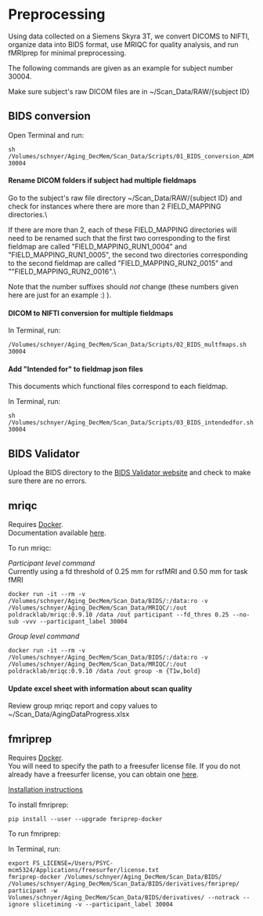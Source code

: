 # Preprocessing

Using data collected on a Siemens Skyra 3T, we convert DICOMS to NIFTI, organize data into BIDS format, use MRIQC for quality analysis, and run fMRIprep for minimal preprocessing.

The following commands are given as an example for subject number 30004.

Make sure subject's raw DICOM files are in ~/Scan_Data/RAW/{subject ID}

## BIDS conversion

Open Terminal and run:

```
sh /Volumes/schnyer/Aging_DecMem/Scan_Data/Scripts/01_BIDS_conversion_ADM.sh 30004
```

#### Rename DICOM folders if subject had multiple fieldmaps

Go to the subject's raw file directory ~/Scan_Data/RAW/{subject ID} and check for instances where there are more than 2 FIELD_MAPPING directories.\

If there are more than 2, each of these FIELD_MAPPING directories will need to be renamed such that the first two corresponding to the first fieldmap are called "FIELD_MAPPING_RUN1_0004" and "FIELD_MAPPING_RUN1_0005", the second two directories corresponding to the second fieldmap are called "FIELD_MAPPING_RUN2_0015" and ""FIELD_MAPPING_RUN2_0016".\

Note that the number suffixes should *not* change (these numbers given here are just for an example :) ).

#### DICOM to NIFTI conversion for multiple fieldmaps

In Terminal, run:

```
/Volumes/schnyer/Aging_DecMem/Scan_Data/Scripts/02_BIDS_multfmaps.sh 30004
```

#### Add "Intended for" to fieldmap json files
This documents which functional files correspond to each fieldmap.

In Terminal, run:

```
sh /Volumes/schnyer/Aging_DecMem/Scan_Data/Scripts/03_BIDS_intendedfor.sh 30004
```

## BIDS Validator
Upload the BIDS directory to the [BIDS Validator website](http://bids-standard.github.io/bids-validator/) and check to make sure there are no errors.

## mriqc
Requires [Docker](https://docs.docker.com/engine/installation/).\
Documentation available [here](https://mriqc.readthedocs.io/en/stable/docker.html).

To run mriqc:

*Participant level command*\
Currently using a fd threshold of 0.25 mm for rsfMRI and 0.50 mm for task fMRI

```
docker run -it --rm -v /Volumes/schnyer/Aging_DecMem/Scan_Data/BIDS/:/data:ro -v /Volumes/schnyer/Aging_DecMem/Scan_Data/MRIQC/:/out poldracklab/mriqc:0.9.10 /data /out participant --fd_thres 0.25 --no-sub -vvv --participant_label 30004 
```
*Group level command*

```
docker run -it --rm -v /Volumes/schnyer/Aging_DecMem/Scan_Data/BIDS/:/data:ro -v /Volumes/schnyer/Aging_DecMem/Scan_Data/MRIQC/:/out poldracklab/mriqc:0.9.10 /data /out group -m {T1w,bold} 
```

#### Update excel sheet with information about scan quality
Review group mriqc report and copy values to ~/Scan_Data/AgingDataProgress.xlsx

## fmriprep
Requires [Docker](https://docs.docker.com/engine/installation/).\
You will need to specify the path to a freesufer license file. If you do not already have a freesurfer license, you can obtain one [here](https://surfer.nmr.mgh.harvard.edu/fswiki/License).

[Installation instructions](https://fmriprep.readthedocs.io/en/stable/installation.html)

To install fmriprep:

```
pip install --user --upgrade fmriprep-docker
```
To run fmriprep:

In Terminal, run:
```
export FS_LICENSE=/Users/PSYC-mcm5324/Applications/freesurfer/license.txt
fmriprep-docker /Volumes/schnyer/Aging_DecMem/Scan_Data/BIDS/     /Volumes/schnyer/Aging_DecMem/Scan_Data/BIDS/derivatives/fmriprep/     participant -w Volumes/schnyer/Aging_DecMem/Scan_Data/BIDS/derivatives/ --notrack --ignore slicetiming -v --participant_label 30004
```
